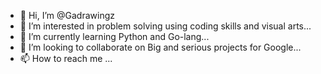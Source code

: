 - 👋 Hi, I’m @Gadrawingz
- 👀 I’m interested in problem solving using coding skills and visual arts...
- 🌱 I’m currently learning Python and Go-lang...
- 💞️ I’m looking to collaborate on Big and serious projects for Google...
- 📫 How to reach me ...

<!---
Gadrawingz/Gadrawingz is a ✨ special ✨ repository because its `README.md` (this file) appears on your GitHub profile.
You can click the Preview link to take a look at your changes.
--->
